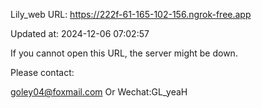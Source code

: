 Lily_web URL: https://222f-61-165-102-156.ngrok-free.app

Updated at: 2024-12-06 07:02:57

If you cannot open this URL, the server might be down.

Please contact: 

goley04@foxmail.com Or Wechat:GL_yeaH